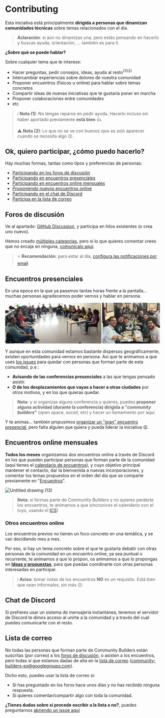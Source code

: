 # Contributing

Esta iniciativa está principalmente **dirigida a personas que dinamizan comunidades técnicas** sobre temas relacionados con el día.

> **Aclaración**: si aún no dinamizas una, pero estás pensando en hacerlo y buscas ayuda, orientación, ... también es para ti.

**¿Sobre qué se puede hablar?**

Sobre  cualquier tema que te interese:

* Hacer preguntas, pedir consejos, ideas, ayuda al resto<sup>(1)</sup><sup>(2)</sup>
* Intercambiar experiencias sobre dolores de vuestra comunidad
* Proponer encuentros (físicos u online) para hablar sobre temas concretos
* Compartir ideas de nuevas iniciativas que te gustaría poner en marcha
* Proponer colaboraciones entre comunidades
* etc

> ℹ️ **Nota (1)**: No tengas reparos en pedir ayuda. Hacerlo incluso sin haber aportado previamente **está bien** 👍.
> 
> ⚠️ **Nota (2)**: Lo que no se ve con buenos ojos es solo aparecer cuando se necesita algo 😉.

## Ok, quiero participar, ¿cómo puedo hacerlo?

Hay muchas formas, tantas como tipos y preferencias de personas:
* [Participando en los foros de discusión](#foros-de-discusion)
* [Participando en encuentros presenciales](#encuentros-presenciales)
* [Participando en encuentros online mensuales](#encuentros-online-mensuales)
* [Proponiendo nuevos encuentros online](#otros-encuentros-online)
* [Participando en el chat de Discord](#chat-de-discord)
* [Participa en la lista de correo](#lista-de-correo)

## Foros de discusión

Ve al apartado: [GitHub Discussion](https://github.com/orgs/ComBuildersES/discussions), y participa en hilos existentes (o crea uno nuevo).

Hemos creado [múltiples categorías](https://github.com/orgs/ComBuildersES/discussions/new/choose), pero si lo que quieres comentar crees que no encaja en ninguna, [comunícalo aquí](https://github.com/orgs/ComBuildersES/discussions/categories/github-discussions).

> ⭐ **Recomendación**: para estar al día, [configura las notificaciones por email](https://github.com/orgs/ComBuildersES/discussions/1)

## Encuentros presenciales

En una epoca en la que ya pasamos tantas horas frente a la pantalla... muchas personas agradecemos poder vernos y hablar en persona.

![Quedadas presenciales](./images/quedadas-presenciales.png)

Y aunque en esta comunidad estamos bastante dispersos geográficamente, existen oportunidades para vernos en persona. Así que te animamos a que uses [los issues](https://github.com/ComBuildersES/punto-de-encuentro/issues) para quedar con personas que forman parte de esta comunidad, p.e.:
* **Avisando de las conferencias presenciales** a las que tengas pensado asistir.
* **O de los desplazamientos que vayas a hacer a otras ciudades** por otros motivos, y en los que quieras quedar.

> **Nota**: y si organizas alguna conferencia y quieres, puedes **proponer alguna actividad (durante la conferencia) dirigida a "*community builders*"** (open space, *social*, etc) y hacer un llamamiento por aquí.

Y te animas... también propusimos [organizar un "gran" encuentro presencial](https://github.com/orgs/ComBuildersES/discussions/19), pero falta alguien que quiera y pueda liderar la iniciativa 😜.

## Encuentros online mensuales

**Todos los meses** organizamos dos encuentros online a través de Discord en los que pueden participar personas que forman parte de la comunidad (aquí tienes el [calendario de encuentros](https://calendar.google.com/calendar/u/0/embed?src=f2f7ea80a4574348bf203e13678878ddbf8e5677b8e04f05b28e870745aa8b12@group.calendar.google.com&ctz=Europe/Madrid)), y cuyo objetivo principal mantener el contacto, dar la bienvenida a nuevas incorporaciones, y comentar los temas propuestos en el orden del día que se comparte previamente en "[Encuentros](https://github.com/orgs/ComBuildersES/discussions?discussions_q=is%3Aopen+Encuentro+mensual+Community+Builders)".

![Untitled drawing (13)](https://github.com/user-attachments/assets/0d72bc4f-8ec5-4525-beb7-e51ec51ed3be)

> **Nota**: si formas parte de Community Builders y no quieres perderte los encuentros, te animamos a que sincronices el calendario con el tuyo, usando el [ICS](https://calendar.google.com/calendar/ical/f2f7ea80a4574348bf203e13678878ddbf8e5677b8e04f05b28e870745aa8b12%40group.calendar.google.com/public/basic.ics))

### Otros encuentros online

Los encuentros previos no tienen un foco concreto en una temática, y se van decidiendo mes a mes. 

Por eso, si hay un tema concreto sobre el que te gustaría debatir con otras personas de la comunidad en un encuentro online, ya sea puntual o recurrente, te animamos a que lo propon, os animamos a que lo propongas en **[Ideas y propuestas](https://github.com/orgs/ComBuildersES/discussions/categories/ideas-y-propuestas?discussions_q=is%3Aopen+category%3A%22Ideas+y+propuestas%22+)**, para que puedas coordinarte con otras personas interesadas en participar.

> ℹ️ **Aviso**: tomar notas de los encuentros **NO** es un requisito. Está bien que sean informales, sin más 😉.

## Chat de Discord

Si prefieres usar un sistema de mensajería instantánea, tenemos el servidor de Discord te dimos acceso al unirte a la comunidad y a través del cual puedes comunicarte con el resto.

## Lista de correo

No todas las personas que forman parte de Community Builders están suscritas (por correo) a los [foros de discusión](#foros-de-discusion), o asisten a los encuentros, pero todas sí que estamos dadas de alta en la [lista de correo](https://groups.google.com/g/community-builders-es) (community-builders-es@googlegroups.com).

Dicho esto, puedes usar la lista de correo si:
* Si has preguntado en los foros hace unos días y no has recibido ninguna respuesta.
* Si quieres comentar/compartir algo con toda la comunidad.

**¿Tienes dudas sobre si procede escribir a la lista o no?**, puedes preguntarnos [abriendo un issue aquí](https://github.com/ComBuildersES/gestion-interna/issues)

